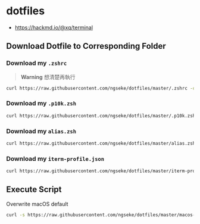 # dotfiles

- https://hackmd.io/@xq/terminal

## Download Dotfile to Corresponding Folder

### Download my `.zshrc`

> **Warning**
> 想清楚再執行

```sh
curl https://raw.githubusercontent.com/ngseke/dotfiles/master/.zshrc -o ~/.zshrc
```

### Download my `.p10k.zsh`

```sh
curl https://raw.githubusercontent.com/ngseke/dotfiles/master/.p10k.zsh -o ~/.p10k.zsh
```

### Download my `alias.zsh`
```sh
curl https://raw.githubusercontent.com/ngseke/dotfiles/master/alias.zsh -o ${ZSH_CUSTOM:-$HOME/.oh-my-zsh/custom}/alias.zsh
```

### Download my `iterm-profile.json`

```sh
curl https://raw.githubusercontent.com/ngseke/dotfiles/master/iterm-profile.json -o ~/Downloads/iterm-profile.json
```


## Execute Script

Overwrite macOS default

```sh
curl -s https://raw.githubusercontent.com/ngseke/dotfiles/master/macos-defaults.sh | sh
```
